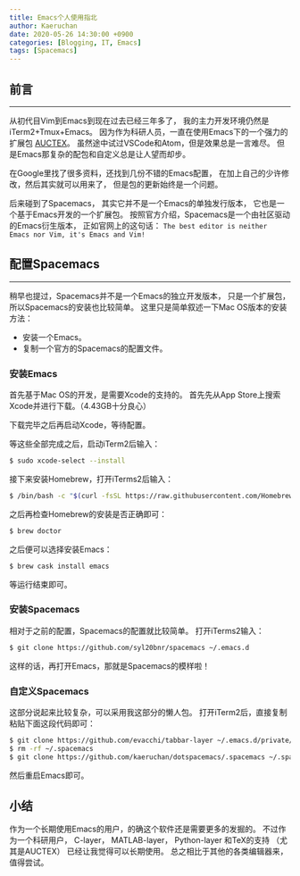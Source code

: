 ```yaml
---
title: Emacs个人使用指北
author: Kaeruchan
date: 2020-05-26 14:30:00 +0900
categories: [Blogging, IT, Emacs]
tags: [Spacemacs]
---
```



## 前言
----

从初代目Vim到Emacs到现在过去已经三年多了，
我的主力开发环境仍然是iTerm2+Tmux+Emacs。
因为作为科研人员，一直在使用Emacs下的一个强力的扩展包
[AUCTEX](http://gnu.org/software/auctex/)。
虽然途中试过VSCode和Atom，但是效果总是一言难尽。
但是Emacs那复杂的配包和自定义总是让人望而却步。

在Google里找了很多资料，还找到几份不错的Emacs配置，
在加上自己的少许修改，然后其实就可以用来了，
但是包的更新始终是一个问题。

后来碰到了Spacemacs，
其实它并不是一个Emacs的单独发行版本，
它也是一个基于Emacs开发的一个扩展包。
按照官方介绍，Spacemacs是一个由社区驱动的Emacs衍生版本，
正如官网上的这句话：
`The best editor is neither Emacs nor Vim, it's Emacs and Vim!`

## 配置Spacemacs
----

稍早也提过，Spacemacs并不是一个Emacs的独立开发版本，
只是一个扩展包，所以Spacemacs的安装也比较简单。
这里只是简单叙述一下Mac OS版本的安装方法：
- 安装一个Emacs。
- 复制一个官方的Spacemacs的配置文件。

### 安装Emacs

首先基于Mac OS的开发，是需要Xcode的支持的。
首先先从App Store上搜索Xcode并进行下载。（4.43GB十分良心）

下载完毕之后再启动Xcode，等待配置。

等这些全部完成之后，启动iTerm2后输入：
```bash
$ sudo xcode-select --install
```


接下来安装Homebrew，打开iTerms2后输入：

```bash
$ /bin/bash -c "$(curl -fsSL https://raw.githubusercontent.com/Homebrew/install/master/install.sh)"
```
之后再检查Homebrew的安装是否正确即可：

```bash
$ brew doctor
```

之后便可以选择安装Emacs：

```bash
$ brew cask install emacs
```
等运行结束即可。

### 安装Spacemacs

相对于之前的配置，Spacemacs的配置就比较简单。
打开iTerms2输入：
```bash
$ git clone https://github.com/syl20bnr/spacemacs ~/.emacs.d
```
这样的话，再打开Emacs，那就是Spacemacs的模样啦！

### 自定义Spacemacs

这部分说起来比较复杂，可以采用我这部分的懒人包。
打开iTerm2后，直接复制粘贴下面这段代码即可：

```bash
$ git clone https://github.com/evacchi/tabbar-layer ~/.emacs.d/private/tabbar
$ rm -rf ~/.spacemacs
$ git clone https://github.com/kaeruchan/dotspacemacs/.spacemacs ~/.spacemacs
```

然后重启Emacs即可。

## 小结

作为一个长期使用Emacs的用户，的确这个软件还是需要更多的发掘的。
不过作为一个科研用户，
C-layer，
MATLAB-layer，
Python-layer
和TeX的支持
（尤其是AUCTEX）
已经让我觉得可以长期使用。
总之相比于其他的各类编辑器来，值得尝试。
